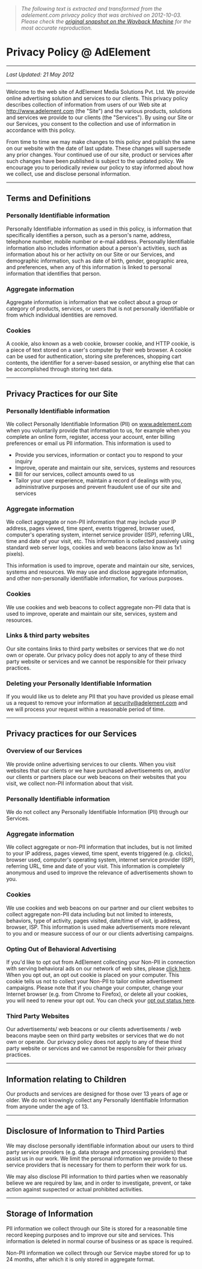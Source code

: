 > *The following text is extracted and transformed from the adelement.com privacy policy that was archived on 2012-10-03. Please check the [original snapshot on the Wayback Machine](https://web.archive.org/web/20121003021223id_/http%3A//adelement.com/company/privacy) for the most accurate reproduction.*

# Privacy Policy @ AdElement

* * *

_Last Updated: 21 May 2012_

* * *

Welcome to the web site of AdElement Media Solutions Pvt. Ltd. We provide online advertising solution and services to our clients. This privacy policy describes collection of information from users of our Web site at http://www.adelement.com (the "Site") and the various products, solutions and services we provide to our clients (the "Services"). By using our Site or our Services, you consent to the collection and use of information in accordance with this policy.

From time to time we may make changes to this policy and publish the same on our website with the date of last update. These changes will supersede any prior changes. Your continued use of our site, product or services after such changes have been published is subject to the updated policy. We encourage you to periodically review our policy to stay informed about how we collect, use and disclose personal information.

* * *

## Terms and Definitions

### Personally Identifiable information

Personally Identifiable information as used in this policy, is information that specifically identifies a person, such as a person's name, address, telephone number, mobile number or e-mail address. Personally Identifiable information also includes information about a person's activities, such as information about his or her activity on our Site or our Services, and demographic information, such as date of birth, gender, geographic area, and preferences, when any of this information is linked to personal information that identifies that person.

### Aggregate information

Aggregate information is information that we collect about a group or category of products, services, or users that is not personally identifiable or from which individual identities are removed.

### Cookies

A cookie, also known as a web cookie, browser cookie, and HTTP cookie, is a piece of text stored on a user's computer by their web browser. A cookie can be used for authentication, storing site preferences, shopping cart contents, the identifier for a server-based session, or anything else that can be accomplished through storing text data.

* * *

## Privacy Practices for our Site

### Personally Identifiable information

We collect Personally Identifiable Information (PII) on www.adelement.com when you voluntarily provide that information to us, for example when you complete an online form, register, access your account, enter billing preferences or email us PII information. This information is used to 

  * Provide you services, information or contact you to respond to your inquiry
  * Improve, operate and maintain our site, services, systems and resources
  * Bill for our services, collect amounts owed to us
  * Tailor your user experience, maintain a record of dealings with you, administrative purposes and prevent fraudulent use of our site and services



### Aggregate information

We collect aggregate or non-PII information that may include your IP address, pages viewed, time spent, events triggered, browser used, computer's operating system, internet service provider (ISP), referring URL, time and date of your visit, etc. This information is collected passively using standard web server logs, cookies and web beacons (also know as 1x1 pixels).

This information is used to improve, operate and maintain our site, services, systems and resources. We may use and disclose aggregate information, and other non-personally identifiable information, for various purposes.

### Cookies

We use cookies and web beacons to collect aggregate non-PII data that is used to improve, operate and maintain our site, services, system and resources.

### Links & third party websites

Our site contains links to third party websites or services that we do not own or operate. Our privacy policy does not apply to any of these third party website or services and we cannot be responsible for their privacy practices.

### Deleting your Personally Identifiable Information

If you would like us to delete any PII that you have provided us please email us a request to remove your information at security@adelement.com and we will process your request within a reasonable period of time.

* * *

## Privacy practices for our Services

### Overview of our Services

We provide online advertising services to our clients. When you visit websites that our clients or we have purchased advertisements on, and/or our clients or partners place our web beacons on their websites that you visit, we collect non-PII information about that visit.

### Personally Identifiable information

We do not collect any Personally Identifiable Information (PII) through our Services.

### Aggregate information

We collect aggregate or non-PII information that includes, but is not limited to your IP address, pages viewed, time spent, events triggered (e.g. clicks), browser used, computer's operating system, internet service provider (ISP), referring URL, time and date of your visit. This information is completely anonymous and used to improve the relevance of advertisements shown to you.

### Cookies

We use cookies and web beacons on our partner and our client websites to collect aggregate non-PII data including but not limited to interests, behaviors, type of activity, pages visited, date/time of visit, ip address, browser, ISP. This information is used make advertisements more relevant to you and or measure success of our or our clients advertising campaigns.

### Opting Out of Behavioral Advertising

If you'd like to opt out from AdElement collecting your Non-PII in connection with serving behavioral ads on our network of web sites, please [click here](http://www.adelement.com/company/optout/?type=optout). When you opt out, an opt out cookie is placed on your computer. This cookie tells us not to collect your Non-PII to tailor online advertisement campaigns. Please note that if you change your computer, change your Internet browser (e.g. from Chrome to Firefox), or delete all your cookies, you will need to renew your opt out. You can check your [opt out status here](http://www.adelement.com/company/optout).

### Third Party Websites

Our advertisements/ web beacons or our clients advertisements / web beacons maybe seen on third party websites or services that we do not own or operate. Our privacy policy does not apply to any of these third party website or services and we cannot be responsible for their privacy practices.

* * *

## Information relating to Children

Our products and services are designed for those over 13 years of age or older. We do not knowingly collect any Personally Identifiable Information from anyone under the age of 13.

* * *

## Disclosure of Information to Third Parties

We may disclose personally identifiable information about our users to third party service providers (e.g. data storage and processing providers) that assist us in our work. We limit the personal information we provide to these service providers that is necessary for them to perform their work for us.

We may also disclose PII information to third parties when we reasonably believe we are required by law, and in order to investigate, prevent, or take action against suspected or actual prohibited activities.

* * *

## Storage of Information

PII information we collect through our Site is stored for a reasonable time record keeping purposes and to improve our site and services. This information is deleted in normal course of business or as space is required.

Non-PII information we collect through our Service maybe stored for up to 24 months, after which it is only stored in aggregate format.

